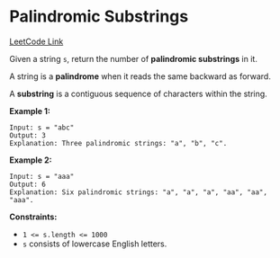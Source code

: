 # Palindromic Substrings

[LeetCode Link](https://leetcode.com/problems/palindromic-substrings/)

Given a string `s`, return the number of **palindromic substrings** in it.

A string is a **palindrome** when it reads the same backward as forward.

A **substring** is a contiguous sequence of characters within the string.

**Example 1:**
```
Input: s = "abc"
Output: 3
Explanation: Three palindromic strings: "a", "b", "c".
```

**Example 2:**
```
Input: s = "aaa"
Output: 6
Explanation: Six palindromic strings: "a", "a", "a", "aa", "aa", "aaa".
```

**Constraints:**
- `1 <= s.length <= 1000`
- `s` consists of lowercase English letters.
